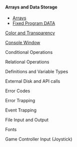 #### Arrays and Data Storage
* [Arrays](https://github.com/QB64Official/qb64/wiki/Keyword-Reference---By-Usage/_edit#arrays)
* [Fixed Program DATA](https://github.com/QB64Official/qb64/wiki/Keyword-Reference---By-Usage/_edit#fixed-program-data)

[Color and Transparency](https://github.com/QB64Official/qb64/wiki/Keyword-Reference---By-Usage/COLOR)

[Console Window](https://github.com/QB64Official/qb64/wiki/Keyword-Reference---By-Usage/Console_Window)

Conditional Operations

Relational Operations

Definitions and Variable Types

External Disk and API calls

Error Codes

Error Trapping

Event Trapping

File Input and Output

Fonts

Game Controller Input (Joystick)

